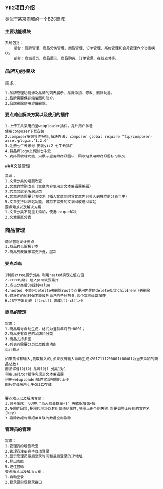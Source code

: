 ### YII2项目介绍
类似于某京商城的一个B2C商城
#### 主要功能模块
```angular2html
系统包括：
    后台：品牌管理、商品分类管理、商品管理、订单管理、系统管理和会员管理六个功能模块。
    前台：商城首页、商品展示、商品购买、订单管理、在线支付等。

```
### 品牌功能模块
需求：
```angular2html
1.品牌管理功能涉及品牌的列表展示、品牌添加、修改、删除功能。
2.品牌需要保存缩略图和简介。
3.品牌删除使用逻辑删除。
```
#### 要点难点解决方案以及使用的插件
```angular2html
1.上传工具采用的是weuploader插件，提升用户体验
使用composer下载安装
2.composer安装插件报错,解决办法: composer global require "fxp/composer-asset-plugin:^1.2.0"
3.注册七牛云账号 安装yii2 七牛云插件
4.将品牌logo上传到七牛云
5.支持回收站功能，只展示启用的商品图标，回收站禁用的商品图标可恢复
```
###文章管理
```angular2html
需求：
1.文章分类的增删改查
2.文章的增删改查（文章内容使用富文本编辑器编辑）
3.文章需展示所属分类
4.文章详情需要分表技术（插入文章同时将文章内容插入到独立的分表当中）
5.文章支持回收站功能，可将不需要的文章回收进回收站
要点难点以及解决方案：
1.文章分类不能重复添加，使用unique解决
2.文章垂直分表
```
### 商品管理

```angular2html
商品管理设计要点：
1.商品的无限极分类
2.商品列表展示需要折叠，层次

```
#### 要点难点
```angular2html
1利用ztree展示分类 利用nested实现左值右值
2.ztree插件 进入页面就要展开
3.点击分类后Js控制value
4.nested 不能用detelte去删除root节点要用内置的deleteWithChildren()去删除
5.健壮性的的时候不能放到自己的子孙节点,这个需要异常捕获
6.JS字符串比较 lft>clft 改成lft-clft>0
```
#### 商品的管理
```angular2html
需求：
1.商品编号自动生成，格式为当前年月日+0001；
2.商品要有自己的品牌和分类
3.商品支持多图
4.列表页需要分页以及搜索功能
设计要点：

如果货号有输入,则取输入的,如果没有输入自动生成:2017111200001(00001为当天添加的商品总数)
商品详情1对1对 品牌1对1 分类1对1
利用ueditor插件实现富文本编辑器
利用webuploader插件实现多图片上传
图片存储采用七牛OOS云存储


要点难点以及解决方案：
1.货号生成: 0000."当天商品数量+1" 再截取后面4位
2.多图片回显,把图片地址以数组赋值给属性,多图上传个别失败,需要调整上传到的文件名(key)
3.删除数据时候把相关联的数据全部删除

```
#### 管理员的管理
```angular2html
需求：
1.管理员的增删改查
2.管理员注册完毕自动登录
3.显示管理员最后登录时间和最后登录的IP地址
4.登出功能
5.记住密码
要点难点以及解决方案：
1.自动登录
2.登录要实现登录接口


```



